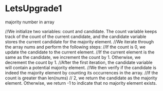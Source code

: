 # LetsUpgrade1
majority number in array 

//We initialize two variables: count and candidate. The count variable keeps track of the count of the current candidate, and the candidate variable stores the current candidate for the majority element.
//We iterate through the array nums and perform the following steps:
//If the count is 0, we update the candidate to the current element.
//If the current element is the same as the candidate, we increment the count by 1. Otherwise, we decrement the count by 1.
//After the first iteration, the candidate variable will contain a potential majority element.
//We then verify if the candidate is indeed the majority element by counting its occurrences in the array.
//If the count is greater than len(nums) // 2, we return the candidate as the majority element. Otherwise, we return -1 to indicate that no majority element exists.
